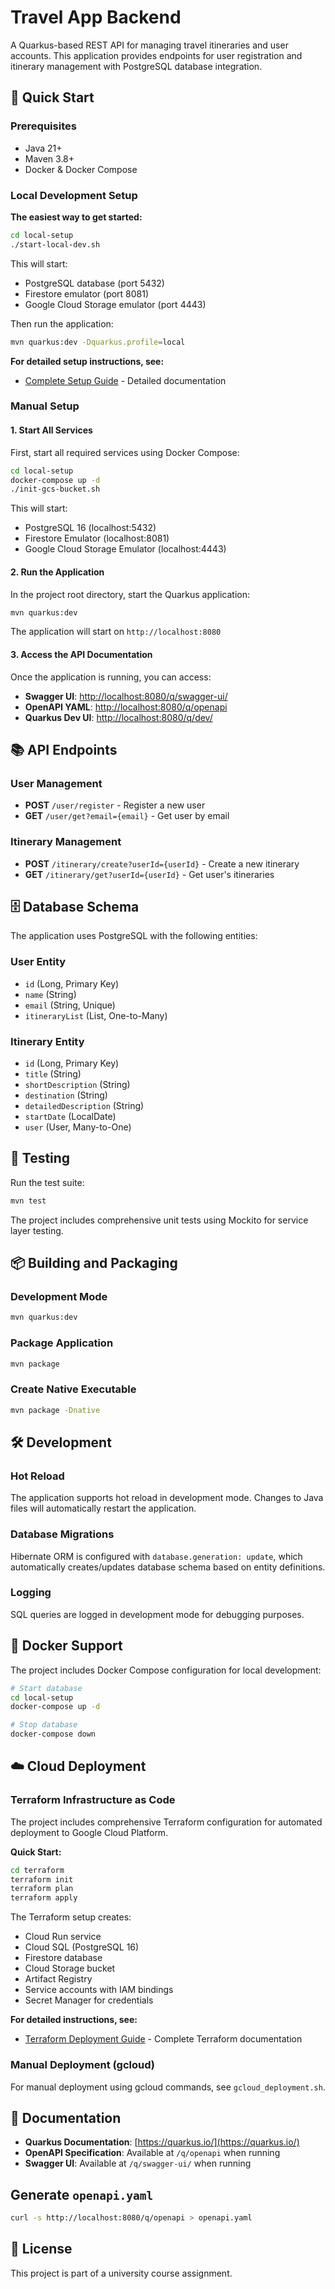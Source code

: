 # Travel App Backend

A Quarkus-based REST API for managing travel itineraries and user accounts. This application provides endpoints for user registration and itinerary management with PostgreSQL database integration.

## 🚀 Quick Start

### Prerequisites
- Java 21+
- Maven 3.8+
- Docker & Docker Compose

### Local Development Setup

**The easiest way to get started:**

```bash
cd local-setup
./start-local-dev.sh
```

This will start:
- PostgreSQL database (port 5432)
- Firestore emulator (port 8081)
- Google Cloud Storage emulator (port 4443)

Then run the application:

```bash
mvn quarkus:dev -Dquarkus.profile=local
```

**For detailed setup instructions, see:**
- [Complete Setup Guide](local-setup/README.md) - Detailed documentation

### Manual Setup

#### 1. Start All Services
First, start all required services using Docker Compose:

```bash
cd local-setup
docker-compose up -d
./init-gcs-bucket.sh
```

This will start:
- PostgreSQL 16 (localhost:5432)
- Firestore Emulator (localhost:8081)
- Google Cloud Storage Emulator (localhost:4443)

#### 2. Run the Application
In the project root directory, start the Quarkus application:

```bash
mvn quarkus:dev
```

The application will start on `http://localhost:8080`

#### 3. Access the API Documentation
Once the application is running, you can access:

- **Swagger UI**: [http://localhost:8080/q/swagger-ui/](http://localhost:8080/q/swagger-ui/)
- **OpenAPI YAML**: [http://localhost:8080/q/openapi](http://localhost:8080/q/openapi)
- **Quarkus Dev UI**: [http://localhost:8080/q/dev/](http://localhost:8080/q/dev/)

## 📚 API Endpoints

### User Management
- **POST** `/user/register` - Register a new user
- **GET** `/user/get?email={email}` - Get user by email

### Itinerary Management
- **POST** `/itinerary/create?userId={userId}` - Create a new itinerary
- **GET** `/itinerary/get?userId={userId}` - Get user's itineraries

## 🗄️ Database Schema

The application uses PostgreSQL with the following entities:

### User Entity
- `id` (Long, Primary Key)
- `name` (String)
- `email` (String, Unique)
- `itineraryList` (List<Itinerary>, One-to-Many)

### Itinerary Entity
- `id` (Long, Primary Key)
- `title` (String)
- `shortDescription` (String)
- `destination` (String)
- `detailedDescription` (String)
- `startDate` (LocalDate)
- `user` (User, Many-to-One)

## 🧪 Testing

Run the test suite:

```bash
mvn test
```

The project includes comprehensive unit tests using Mockito for service layer testing.

## 📦 Building and Packaging

### Development Mode
```bash
mvn quarkus:dev
```

### Package Application
```bash
mvn package
```

### Create Native Executable
```bash
mvn package -Dnative
```

## 🛠️ Development

### Hot Reload
The application supports hot reload in development mode. Changes to Java files will automatically restart the application.

### Database Migrations
Hibernate ORM is configured with `database.generation: update`, which automatically creates/updates database schema based on entity definitions.

### Logging
SQL queries are logged in development mode for debugging purposes.

## 🐳 Docker Support

The project includes Docker Compose configuration for local development:

```bash
# Start database
cd local-setup
docker-compose up -d

# Stop database
docker-compose down
```

## ☁️ Cloud Deployment

### Terraform Infrastructure as Code

The project includes comprehensive Terraform configuration for automated deployment to Google Cloud Platform.

**Quick Start:**

```bash
cd terraform
terraform init
terraform plan
terraform apply
```

The Terraform setup creates:
- Cloud Run service
- Cloud SQL (PostgreSQL 16)
- Firestore database
- Cloud Storage bucket
- Artifact Registry
- Service accounts with IAM bindings
- Secret Manager for credentials

**For detailed instructions, see:**
- [Terraform Deployment Guide](terraform/README.md) - Complete Terraform documentation

### Manual Deployment (gcloud)

For manual deployment using gcloud commands, see `gcloud_deployment.sh`.

## 📖 Documentation

- **Quarkus Documentation**: [https://quarkus.io/](https://quarkus.io/)
- **OpenAPI Specification**: Available at `/q/openapi` when running
- **Swagger UI**: Available at `/q/swagger-ui/` when running

## Generate `openapi.yaml`
```bash
curl -s http://localhost:8080/q/openapi > openapi.yaml
```

## 📄 License

This project is part of a university course assignment.
